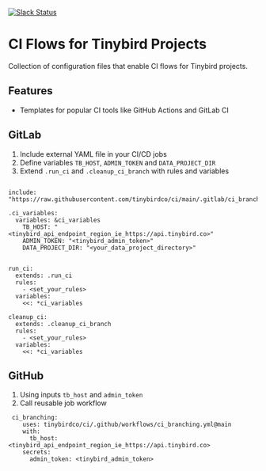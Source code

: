 <p>
  <a href="https://www.tinybird.co/join-our-slack-community"><img alt="Slack Status" src="https://img.shields.io/badge/slack-chat-1FCC83?style=flat&logo=slack"></a>
</p>

# CI Flows for Tinybird Projects

Collection of configuration files that enable CI flows for Tinybird projects. 

## Features

- Templates for popular CI tools like GitHub Actions and GitLab CI

## GitLab

1. Include external YAML file in your CI/CD jobs
2. Define variables `TB_HOST`, `ADMIN_TOKEN` and `DATA_PROJECT_DIR`
3. Extend `.run_ci` and `.cleanup_ci_branch` with rules and variables

```

include: "https://raw.githubusercontent.com/tinybirdco/ci/main/.gitlab/ci_branching.yaml"

.ci_variables:
  variables: &ci_variables
    TB_HOST: "<tinybird_api_endpoint_region_ie_https://api.tinybird.co>"
    ADMIN_TOKEN: "<tinybird_admin_token>"
    DATA_PROJECT_DIR: "<your_data_project_directory>"


run_ci:
  extends: .run_ci
  rules:
    - <set_your_rules>
  variables:
    <<: *ci_variables

cleanup_ci:
  extends: .cleanup_ci_branch
  rules:
    - <set_your_rules>
  variables:
    <<: *ci_variables

```

## GitHub

1. Using inputs `tb_host` and `admin_token`
2. Call reusable job workflow

```
 ci_branching:
    uses: tinybirdco/ci/.github/workflows/ci_branching.yml@main
    with:
      tb_host: <tinybird_api_endpoint_region_ie_https://api.tinybird.co>
    secrets: 
      admin_token: <tinybird_admin_token>
```
